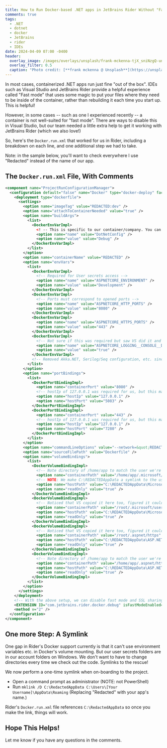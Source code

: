 ```yaml
---
title: How to Run Docker-based .NET apps in JetBrains Rider Without "Fast Mode"
comments: true
tags:
  - .NET
  - dotnet
  - docker
  - JetBrains
  - rider
  - IDEs
date: 2024-04-09 07:00 -0400
header:
  overlay_image: /images/overlays/unsplash/frank-mckenna-tjX_sniNzgQ-unsplash.jpg
  overlay_filter: 0.5
  caption: "Photo credit: [**frank mckenna @ Unsplash**](https://unsplash.com/@frankiefoto?utm_content=creditCopyText&utm_medium=referral&utm_source=unsplash)"
---
```

In most cases, containerized .NET apps run just fine "out of the box". IDEs such as Visual Studio and JetBrains Rider provide a helpful experience called "Fast mode" that uses some magic to put your files where they need to be inside of the container, rather than rebuilding it each time you start up. This is helpful!

However, in some cases -- such as one I experienced recently -- a container is not well-suited for "fast mode". There are ways to disable this in Visual Studio, but our team needed a little extra help to get it working with JetBrains Rider (which we also love!)

So, here's the `Docker.run.xml` that worked for us in Rider, including a breakdown on each line, and one additional step we had to take.

Note: in the sample below, you'll want to check everywhere I use "Redacted" instead of the name of our app.

## The `Docker.run.xml` File, With Comments

```xml
<component name="ProjectRunConfigurationManager">
  <configuration default="false" name="Docker" type="docker-deploy" factoryName="dockerfile" server-name="Docker">
    <deployment type="dockerfile">
      <settings>
        <option name="imageTag" value="REDACTED:dev" />
        <option name="attachToContainerNeeded" value="true" />
        <option name="buildArgs">
          <list>
            <DockerEnvVarImpl>
              <! -- This is specific to our container/company. You can disregard it. -->
              <option name="name" value="DotNetConfig" />
              <option name="value" value="Debug" />
            </DockerEnvVarImpl>
          </list>
        </option>
        <option name="containerName" value="REDACTED" />
        <option name="envVars">
          <list>
            <DockerEnvVarImpl>
              <!-- Required for User secrets access -->
              <option name="name" value="ASPNETCORE_ENVIRONMENT" />
              <option name="value" value="Development" />
            </DockerEnvVarImpl>
            <DockerEnvVarImpl>
              <!-- Ports must correspond to opened ports -->
              <option name="name" value="ASPNETCORE_HTTP_PORTS" />
              <option name="value" value="8080" />
            </DockerEnvVarImpl>
            <DockerEnvVarImpl>
              <option name="name" value="ASPNETCORE_HTTPS_PORTS" />
              <option name="value" value="443" />
            </DockerEnvVarImpl>
            <DockerEnvVarImpl>
              <!-- Not sure if this was required but saw VS did it and figured it couldn't hurt -->
              <option name="name" value="ASPNETCORE_LOGGING__CONSOLE__DISABLECOLORS" />
              <option name="value" value="true" />
            </DockerEnvVarImpl>
            <!-- Removed Akka.NET, Serilog/Seq configuration, etc. since it was specific to our project -->
          </list>
        </option>
        <option name="portBindings">
          <list>
            <DockerPortBindingImpl>
              <option name="containerPort" value="8080" />
              <!-- hostIp of 127.0.0.1 was required for us, but this may have to do with how we're using Akka .NET -->
              <option name="hostIp" value="127.0.0.1" />
              <option name="hostPort" value="5083" />
            </DockerPortBindingImpl>
            <DockerPortBindingImpl>
              <option name="containerPort" value="443" />
              <!-- hostIp of 127.0.0.1 was required for us, but this may have to do with how we're using Akka .NET -->
              <option name="hostIp" value="127.0.0.1" />
              <option name="hostPort" value="7280" />
            </DockerPortBindingImpl>
          </list>
        </option>
        <option name="commandLineOptions" value="--network=&quot;REDACTED&quot;" />
        <option name="sourceFilePath" value="Dockerfile" />
        <option name="volumeBindings">
          <list>
            <DockerVolumeBindingImpl>
              <!-- Note directory of /home/app to match the user we're running as -->            
              <option name="containerPath" value="/home/app/.microsoft/usersecrets" />
              <!-- NOTE: We make C:\REDACTEDAppData a symlink to the user-specific appdata folder. Our devs run a onetime command of, for example, "mklink /D C:\REDACTEDAppData C:\Users\SeanK\AppData\Roaming" from an admin command prompt -->
              <option name="hostPath" value="C:\REDACTEDAppData\Microsoft\UserSecrets" />
              <option name="readOnly" value="true" />
            </DockerVolumeBindingImpl>
            <DockerVolumeBindingImpl>
              <!-- Noticed that VS copied it here too, figured it couldn't hurt. -->            
              <option name="containerPath" value="/root/.microsoft/usersecrets" />
              <option name="hostPath" value="C:\REDACTEDAppData\Microsoft\UserSecrets" />
              <option name="readOnly" value="true" />
            </DockerVolumeBindingImpl>
            <DockerVolumeBindingImpl>
              <!-- Noticed that VS copied it here too, figured it couldn't hurt. -->            
              <option name="containerPath" value="/root/.aspnet/https" />
              <option name="hostPath" value="C:\REDACTEDAppData\ASP.NET\Https" />
              <option name="readOnly" value="true" />
            </DockerVolumeBindingImpl>
            <DockerVolumeBindingImpl>
              <!-- Note directory of /home/app to match the user we're running as -->            
              <option name="containerPath" value="/home/app/.aspnet/https" />
              <option name="hostPath" value="C:\REDACTEDAppData\ASP.NET\Https" />
              <option name="readOnly" value="true" />
            </DockerVolumeBindingImpl>
          </list>
        </option>
      </settings>
    </deployment>
    <!-- With the above setup, we can disable fast mode and SSL sharing -->            
    <EXTENSION ID="com.jetbrains.rider.docker.debug" isFastModeEnabled="false" isSslEnabled="false" />
    <method v="2" />
  </configuration>
</component>
```

## One more Step: A Symlink

One gap in Rider's Docker support currently is that it can't use environment variables etc. in Docker's volume mounting. But our user secrets folders are in our account folders on Windows. We don't want to have to change directories every time we check out the code. Symlinks to the rescue!

We now perform a one-time symlink when on-boarding to the project.

* Open a command prompt as administrator (NOTE: not PowerShell)
* Run `mklink /D C:\RedactedAppData C:\Users\[Your Username]\AppData\Roaming` (Replacing "Redacted" with your app's name.)

Rider's `Docker.run.xml` file references `C:\RedactedAppData` so once you make the link, things will work.

## Hope This Helps!

Let me know if you have any questions in the comments.

